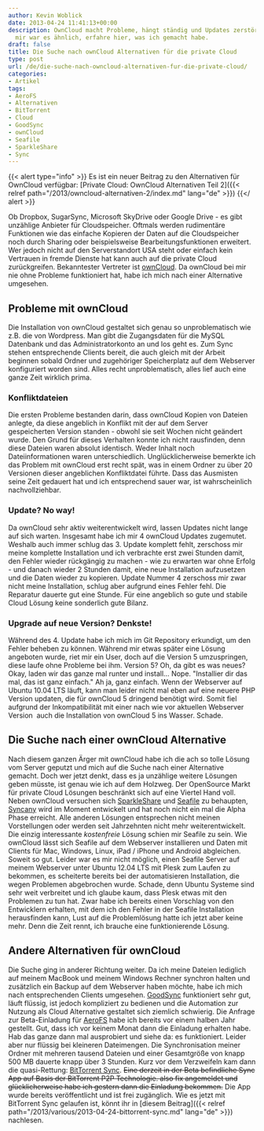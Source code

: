 ```yaml
---
author: Kevin Woblick
date: 2013-04-24 11:41:13+00:00
description: OwnCloud macht Probleme, hängt ständig und Updates zerstören alles? Bei
  mir war es ähnlich, erfahre hier, was ich gemacht habe.
draft: false
title: Die Suche nach ownCloud Alternativen für die private Cloud
type: post
url: /de/die-suche-nach-owncloud-alternativen-fur-die-private-cloud/
categories:
- Artikel
tags:
- AeroFS
- Alternativen
- BitTorrent
- Cloud
- GoodSync
- ownCloud
- Seafile
- SparkleShare
- Sync
---
```


{{< alert type="info" >}}
Es ist ein neuer Beitrag zu den Alternativen für OwnCloud verfügbar:
[Private Cloud: OwnCloud Alternativen Teil 2]({{< relref path="/2013/owncloud-alternativen-2/index.md" lang="de" >}})
{{</ alert >}}


Ob Dropbox, SugarSync, Microsoft SkyDrive oder Google Drive - es gibt unzählige Anbieter für Cloudspeicher. Oftmals werden rudimentäre Funktionen wie das einfache Kopieren der Daten auf die Cloudspeicher noch durch Sharing oder beispielsweise Bearbeitungsfunktionen erweitert. Wer jedoch nicht auf den Serverstandort USA steht oder einfach kein Vertrauen in fremde Dienste hat kann auch auf die private Cloud zurückgreifen. Bekanntester Vertreter ist [ownCloud](http://owncloud.org/). Da ownCloud bei mir nie ohne Probleme funktioniert hat, habe ich mich nach einer Alternative umgesehen.


## Probleme mit ownCloud

Die Installation von ownCloud gestaltet sich genau so unproblematisch wie z.B. die von Wordpress. Man gibt die Zugangsdaten für die MySQL Datenbank und das Administratorkonto an und los geht es. Zum Sync stehen entsprechende Clients bereit, die auch gleich mit der Arbeit beginnen sobald Ordner und zugehöriger Speicherplatz auf dem Webserver konfiguriert worden sind. Alles recht unproblematisch, alles lief auch eine ganze Zeit wirklich prima.


### Konfliktdateien

Die ersten Probleme bestanden darin, dass ownCloud Kopien von Dateien anlegte, da diese angeblich in Konflikt mit der auf dem Server gespeicherten Version standen - obwohl sie seit Wochen nicht geändert wurde. Den Grund für dieses Verhalten konnte ich nicht rausfinden, denn diese Dateien waren absolut identisch. Weder Inhalt noch Dateiinformationen waren unterschiedlich. Unglücklicherweise bemerkte ich das Problem mit ownCloud erst recht spät, was in einem Ordner zu über 20 Versionen dieser angeblichen Konfliktdatei führte. Dass das Ausmisten seine Zeit gedauert hat und ich entsprechend sauer war, ist wahrscheinlich nachvollziehbar.


### Update? No way!

Da ownCloud sehr aktiv weiterentwickelt wird, lassen Updates nicht lange auf sich warten. Insgesamt habe ich mir 4 ownCloud Updates zugemutet. Weshalb auch immer schlug das 3. Update komplett fehlt, zerschoss mir meine komplette Installation und ich verbrachte erst zwei Stunden damit, den Fehler wieder rückgängig zu machen - wie zu erwarten war ohne Erfolg - und danach wieder 2 Stunden damit, eine neue Installation aufzusetzen und die Daten wieder zu kopieren.
Update Nummer 4 zerschoss mir zwar nicht meine Installation, schlug aber aufgrund eines Fehler fehl. Die Reparatur dauerte gut eine Stunde.
Für eine angeblich so gute und stabile Cloud Lösung keine sonderlich gute Bilanz.


### Upgrade auf neue Version? Denkste!

Während des 4. Update habe ich mich im Git Repository erkundigt, um den Fehler beheben zu können. Während mir etwas später eine Lösung angeboten wurde, riet mir ein User, doch auf die Version 5 umzuspringen, diese laufe ohne Probleme bei ihm. Version 5? Oh, da gibt es was neues?
Okay, laden wir das ganze mal runter und install… Nope. "Installier dir das mal, das ist ganz einfach." Ah ja, ganz einfach. Wenn der Webserver auf Ubuntu 10.04 LTS läuft, kann man leider nicht mal eben auf eine neuere PHP Version updaten, die für ownCloud 5 dringend benötigt wird.
Somit fiel aufgrund der Inkompatibilität mit einer nach wie vor aktuellen Webserver Version  auch die Installation von ownCloud 5 ins Wasser. Schade.


## Die Suche nach einer ownCloud Alternative

Nach diesem ganzen Ärger mit ownCloud habe ich die ach so tolle Lösung vom Server geputzt und mich auf die Suche nach einer Alternative gemacht. Doch wer jetzt denkt, dass es ja unzählige weitere Lösungen geben müsste, ist genau wie ich auf dem Holzweg. Der OpenSource Markt für private Cloud Lösungen beschränkt sich auf eine Viertel Hand voll. Neben ownCloud versuchen sich [SparkleShare](http://sparkleshare.org/) und [Seafile](http://seafile.com/en/home/) zu behaupten, [Syncany](http://www.syncany.org/) wird im Moment entwickelt und hat noch nicht ein mal die Alpha Phase erreicht. Alle anderen Lösungen entsprechen nicht meinen Vorstellungen oder werden seit Jahrzehnten nicht mehr weiterentwickelt. Die einzig interessante _kostenfreie_ Lösung schien mir Seafile zu sein. Wie ownCloud lässt sich Seafile auf dem Webserver installieren und Daten mit Clients für Mac, Windows, Linux, iPad / iPhone und Android abgleichen. Soweit so gut. Leider war es mir nicht möglich, einen Seafile Server auf meinem Webserver unter Ubuntu 12.04 LTS mit Plesk zum Laufen zu bekommen, es scheiterte bereits bei der automatisieren Installation, die wegen Problemen abgebrochen wurde. Schade, denn Ubuntu Systeme sind sehr weit verbreitet und ich glaube kaum, dass Plesk etwas mit den Problemen zu tun hat. Zwar habe ich bereits einen Vorschlag von den Entwicklern erhalten, mit dem ich den Fehler in der Seafile Installation herausfinden kann, Lust auf die Problemlösung hatte ich jetzt aber keine mehr. Denn die Zeit rennt, ich brauche eine funktionierende Lösung.


## Andere Alternativen für ownCloud

Die Suche ging in anderer Richtung weiter. Da ich meine Dateien lediglich auf meinem MacBook und meinem Windows Rechner synchron halten und zusätzlich ein Backup auf dem Webserver haben möchte, habe ich mich nach entsprechenden Clients umgesehen. [GoodSync](http://www.goodsync.com/de/) funktioniert sehr gut, läuft flüssig, ist jedoch kompliziert zu bedienen und die Automation zur Nutzung als Cloud Alternative gestaltet sich ziemlich schwierig. Die Anfrage zur Beta-Einladung für [AeroFS](https://www.aerofs.com/) habe ich bereits vor einem halben Jahr gestellt. Gut, dass ich vor keinem Monat dann die Einladung erhalten habe. Hab das ganze dann mal ausprobiert und siehe da: es funktioniert. Leider aber nur flüssig bei kleineren Dateimengen. Die Synchronisation meiner Ordner mit mehreren tausend Dateien und einer Gesamtgröße von knapp 500 MB dauerte knapp über 3 Stunden.
Kurz vor dem Verzweifeln kam dann die quasi-Rettung: [BitTorrent Sync](http://labs.bittorrent.com/experiments/sync.html). ~~Eine derzeit in der Beta befindliche Sync App auf Basis der BitTorrent P2P Technologie. also fix angemeldet und glücklicherweise habe ich gestern dann die Einladung bekommen.~~ Die App wurde bereits veröffentlicht und ist frei zugänglich. Wie es jetzt mit BitTorrent Sync gelaufen ist, könnt ihr in [diesem Beitrag]({{< relref path="/2013/various/2013-04-24-bittorrent-sync.md" lang="de" >}}) nachlesen.
